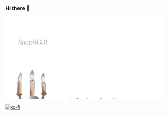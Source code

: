 ### Hi there 👋


[![About Me](https://raw.githubusercontent.com/boon4681/boon4681/master/me.svg)]()

[![ko-fi](https://ko-fi.com/img/githubbutton_sm.svg)](https://ko-fi.com/L4L431R3E)
